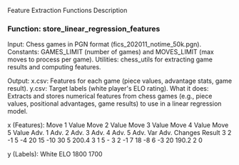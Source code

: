Feature Extraction Functions Description

### Function: store_linear_regression_features
Input: Chess games in PGN format (fics_202011_notime_50k.pgn).
Constants: GAMES_LIMIT (number of games) and MOVES_LIMIT (max moves to process per game).
Utilities: chess_utils for extracting game results and computing features.

Output: x.csv: Features for each game (piece values, advantage stats, game result).
y.csv: Target labels (white player's ELO rating).
What it does: Extracts and stores numerical features from chess games (e.g., piece values, positional advantages, game results) to use in a linear regression model.

x (Features):
Move 1 Value	Move 2 Value	Move 3 Value	Move 4 Value	Move 5 Value	Adv. 1	Adv. 2	Adv. 3	Adv. 4	Adv. 5	Adv. Var	Adv. Changes	Result
3	                 2	           -1	           5	          -4	       20	     15	    -10	     30	       5	   200.4	        3	     1
5	-                3	            2	          -1	           7 	       18	     -8	     6	     -3	      20	   190.2	        2	     0

y (Labels):
White ELO
1800
1700












